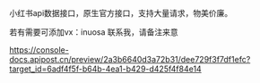 小红书api数据接口，原生官方接口，支持大量请求，物美价廉。 

若有需要可添加vx：inuosa 联系我，请备注来意

https://console-docs.apipost.cn/preview/2a3b6640d3a72b31/dee729f3f7df1efc?target_id=6adf4f5f-b64b-4ea1-b429-d425f4f84e14





